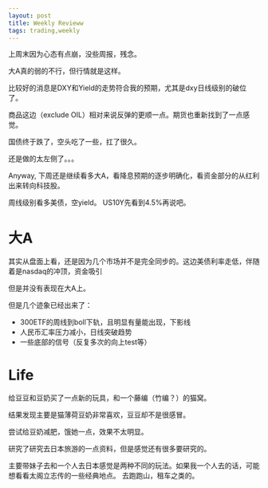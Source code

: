 ```yaml
---
layout: post
title: Weekly Revieww
tags: trading,weekly
---
```


上周末因为心态有点崩，没些周报，残念。

大A真的弱的不行，但行情就是这样。

比较好的消息是DXY和Yield的走势符合我的预期，尤其是dxy日线级别的破位了。

商品这边（exclude OIL）相对来说反弹的更顺一点。期货也重新找到了一点感觉。

国债终于跌了，空头吃了一些，扛了很久。

还是做的太左侧了。。。

Anyway, 下周还是继续看多大A，看降息预期的逐步明确化，看资金部分的从红利出来转向科技股。

周线级别看多美债，空yield。 US10Y先看到4.5%再说吧。

# 大A

其实从盘面上看，还是因为几个市场并不是完全同步的。这边美债利率走低，伴随着是nasdaq的冲顶，资金吸引

但是并没有表现在大A上。

但是几个迹象已经出来了：

- 300ETF的周线到boll下轨，且明显有量能出现，下影线
- 人民币汇率压力减小，日线突破趋势
- 一些底部的信号（反复多次的向上test等）

# Life

给豆豆和豆奶买了一点新的玩具，和一个藤编（竹编？）的猫窝。

结果发现主要是猫薄荷豆奶非常喜欢，豆豆却不是很感冒。

尝试给豆奶减肥，饿她一点，效果不太明显。

研究了研究去日本旅游的一点资料，但是感觉还有很多要研究的。

主要带妹子去和一个人去日本感觉是两种不同的玩法。如果我一个人去的话，可能想看看太阁立志传的一些经典地点。 去跑跑山，租车之类的。